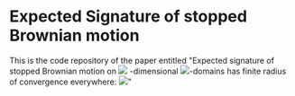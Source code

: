 #  Expected Signature of stopped Brownian motion

This is the code repository of the paper entitled "Expected signature of stopped Brownian motion on <img src="https://render.githubusercontent.com/render/math?math=\LARGE d"> -dimensional <img src="https://render.githubusercontent.com/render/math?math=\LARGE C^{2, \alpha}">-domains has finite radius of convergence everywhere: <img src="https://render.githubusercontent.com/render/math?math=\LARGE 2\leq d \leq 8">"



